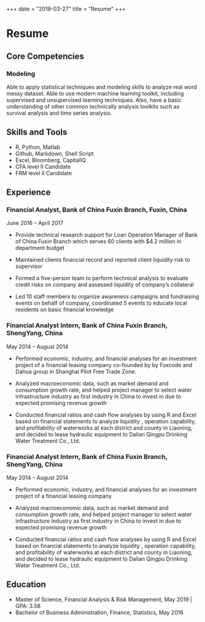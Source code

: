 +++
date = "2019-03-27"
title = "Resume"
+++

# Resume

## Core Competencies

### Modeling

Able to apply statistical techniques and modeling skills to analyze real word messy dataset. Able to use modern machine learning toolkit, including supervised and unsupervised learning techniques. Also, have a basic understanding of other common technically analysis toolkits such as survival analysis and time series analysis. 

## Skills and Tools

- R, Python, Matlab
- Github, Markdown, Shell Script
- Excel, Bloomberg, CapitalIQ
- CFA level II Candidate
- FRM level II Candidate

## Experience

### Financial Analyst, Bank of China Fuxin Branch, Fuxin, China

June 2016 – April 2017

- Provide technical research support for Loan Operation Manager of Bank of China Fuxin Branch which serves 60 clients with $4.2 million in department budget

- Maintained clients financial record and reported client liquidity risk to supervisor

- Formed a five-person team to perform technical analysis to evaluate credit risks on company and assessed liquidity of company’s collateral

- Led 10 staff members to organize awareness campaigns and fundraising events on behalf of company, coordinated 5 events to educate local residents on basic financial knowledge

### Financial Analyst Intern, Bank of China Fuxin Branch,  ShengYang, China

May 2014 – August  2014

- Performed economic, industry, and financial analyses for an investment project of a financial leasing company co-founded by by Foxcode and Dahua group in Shanghai Pilot Free Trade Zone.

- Analyzed macroeconomic data, such as market demand and consumption growth rate, and helped project manager to select water infrastructure industry as first industry in China to invest in due to expected promising revenue growth

- Conducted financial ratios and cash flow analyses by using R and Excel based on financial statements to analyze liquidity , operation capability, and profitability of waterworks at each district and county in Liaoning, and decided to lease hydraulic equipment to Dalian Qingpu Drinking Water Treatment Co., Ltd.


### Financial Analyst Intern, Bank of China Fuxin Branch, ShengYang, China

May 2014 – August 2014

- Performed economic, industry, and financial analyses for an investment project of a financial leasing company

- Analyzed macroeconomic data, such as market demand and consumption growth rate, and helped project manager to select water infrastructure industry as first industry in China to invest in due to expected promising revenue growth

- Conducted financial ratios and cash flow analyses by using R and Excel based on financial statements to analyze liquidity , operation capability, and profitability of waterworks at each district and county in Liaoning, and decided to lease hydraulic equipment to Dalian Qingpu Drinking Water Treatment Co., Ltd.


## Education

- Master of Science, Financial Analysis & Risk Management, May 2019 | GPA: 3.58
- Bachelor of Business Administration, Finance, Statistics, May 2016